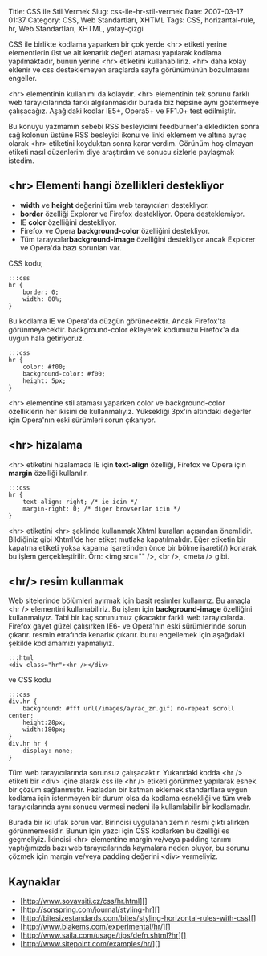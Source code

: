 Title: CSS ile  Stil Vermek
Slug: css-ile-hr-stil-vermek
Date: 2007-03-17 01:37
Category: CSS, Web Standartları, XHTML
Tags: CSS, horizantal-rule, hr, Web Standartları, XHTML, yatay-çizgi

CSS ile birlikte kodlama yaparken bir çok yerde <hr\> etiketi yerine
elementlerin üst ve alt kenarlık değeri ataması yapılarak kodlama
yapılmaktadır, bunun yerine <hr\> etiketini kullanabiliriz. <hr\>
daha kolay eklenir ve css desteklemeyen araçlarda sayfa görünümünün
bozulmasını engeller.

<hr\> elementinin kullanımı da kolaydır. <hr\> elementinin tek sorunu
farklı web tarayıcılarında farklı algılanmasıdır burada biz hepsine aynı
göstermeye çalışacağız. Aşağıdaki kodlar IE5+, Opera5+ ve FF1.0+ test
edilmiştir.

Bu konuyu yazmamın sebebi RSS besleyicimi feedburner'a ekledikten sonra
sağ kolonun üstüne RSS besleyici ikonu ve linki eklemem ve altına ayraç
olarak <hr\> etiketini koyduktan sonra karar verdim. Görünüm hoş
olmayan etiketi nasıl düzenlerim diye araştırdım ve sonucu sizlerle
paylaşmak istedim.

## <hr\> Elementi hangi özellikleri destekliyor

-   **width** ve **height** değerini tüm web tarayıcıları destekliyor.
-   **border** özelliği Explorer ve Firefox destekliyor. Opera
    desteklemiyor.
-   IE **color** özelliğini destekliyor.
-   Firefox ve Opera **background-color** özelliğini destekliyor.
-   Tüm tarayıcılar**background-image** özelliğini destekliyor ancak
    Explorer ve Opera'da bazı sorunları var.

CSS kodu;

	:::css
	hr { 
		border: 0; 
		width: 80%; 
	} 

Bu kodlama IE ve Opera'da düzgün görünecektir. Ancak Firefox'ta
görünmeyecektir. background-color ekleyerek kodumuzu Firefox'a da uygun
hala getiriyoruz.

	:::css
	hr { 
		color: #f00; 
		background-color: #f00;
		height: 5px; 
	} 

<hr\> elementine stil ataması yaparken color ve background-color
özelliklerin her ikisini de kullanmalıyız. Yüksekliği 3px'in altındaki
değerler için Opera'nın eski sürümleri sorun çıkarıyor.

## <hr\> hizalama

<hr\> etiketini hizalamada IE için **text-align** özelliği, Firefox
ve Opera için **margin** özelliği kullanılır.

	:::css
	hr { 
		text-align: right; /* ie icin */
		margin-right: 0; /* diger brovserlar icin */ 
	} 

<hr\> etiketini <hr\> şeklinde kullanmak Xhtml kuralları açısından
önemlidir. Bildiğiniz gibi Xhtml'de her etiket mutlaka kapatılmalıdır.
Eğer etiketin bir kapatma etiketi yoksa kapama işaretinden önce bir
bölme işareti(/) konarak bu işlem gerçekleştirilir. Örn: <img src=""
/\>, <br /\>, <meta /\> gibi.

## <hr/\> resim kullanmak

Web sitelerinde bölümleri ayırmak için basit resimler kullanırız. Bu
amaçla <hr /\> elementini kullanabiliriz. Bu işlem için
**background-image** özelliğini kullanmalıyız. Tabi bir kaç sorunumuz
çıkacaktır farklı web tarayıcılarda. Firefox gayet güzel çalışırken IE6-
ve Opera'nın eski sürümlerinde sorun çıkarır. resmin etrafında kenarlık
çıkarır. bunu engellemek için aşağıdaki şekilde kodlamamızı yapmalıyız.

	:::html
	<div class="hr"><hr /></div> 

ve CSS kodu

	:::css
	div.hr { 
	    background: #fff url(/images/ayrac_zr.gif) no-repeat scroll center; 
	    height:28px; 
	    width:180px; 
	} 
	div.hr hr { 
		display: none; 
	}

Tüm web tarayıcılarında sorunsuz çalışacaktır. Yukarıdaki kodda <hr /\>
etiketi bir <div\> içine alarak css ile <hr /\> etiketi görünmez
yapılarak esnek bir çözüm sağlanmıştır. Fazladan bir katman eklemek
standartlara uygun kodlama için istenmeyen bir durum olsa da kodlama
esnekliği ve tüm web tarayıcılarında aynı sonucu vermesi nedeni ile
kullanılabilir bir kodlamadır.

Burada bir iki ufak sorun var. Birincisi uygulanan zemin resmi çıktı
alırken görünmemesidir. Bunun için yazcı için CSS kodlarken bu özelliği
es geçmeliyiz. İkincisi <hr\> elementine margin ve/veya padding tanımı
yaptığımızda bazı web tarayıcılarında kaymalara neden oluyor, bu sorunu
çözmek için margin ve/veya padding değerini <div\> vermeliyiz.

## Kaynaklar

-   [http://www.sovavsiti.cz/css/hr.html][]
-   [http://sonspring.com/journal/styling-hr][]
-   [http://bitesizestandards.com/bites/styling-horizontal-rules-with-css][]
-   [http://www.blakems.com/experimental/hr/][]
-   [http://www.saila.com/usage/tips/defn.shtml?hr][]
-   [http://www.sitepoint.com/examples/hr/][]

  [http://www.sovavsiti.cz/css/hr.html]: http://www.sovavsiti.cz/css/hr.html
  [http://sonspring.com/journal/styling-hr]: http://sonspring.com/journal/styling-hr
  [http://bitesizestandards.com/bites/styling-horizontal-rules-with-css]: http://bitesizestandards.com/bites/styling-horizontal-rules-with-css
  [http://www.blakems.com/experimental/hr/]: http://www.blakems.com/experimental/hr/
  [http://www.saila.com/usage/tips/defn.shtml?hr]: http://www.saila.com/usage/tips/defn.shtml?hr
  [http://www.sitepoint.com/examples/hr/]: http://www.sitepoint.com/examples/hr/
